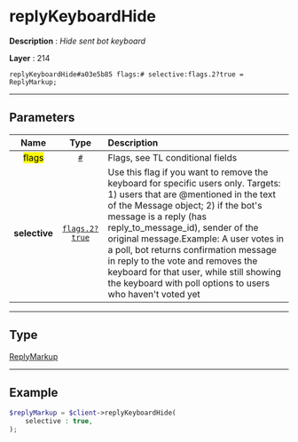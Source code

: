 # replyKeyboardHide

**Description** : *Hide sent bot keyboard*

**Layer** : 214

```tl
replyKeyboardHide#a03e5b85 flags:# selective:flags.2?true = ReplyMarkup;
```

---

## Parameters

| Name | Type | Description |
| :---: | :---: | :--- |
| <mark>flags</mark> | [`#`](type/#) | Flags, see TL conditional fields |
| **selective** | [`flags.2?true`](type/true) | Use this flag if you want to remove the keyboard for specific users only. Targets: 1) users that are @mentioned in the text of the Message object; 2) if the bot's message is a reply (has reply_to_message_id), sender of the original message.Example: A user votes in a poll, bot returns confirmation message in reply to the vote and removes the keyboard for that user, while still showing the keyboard with poll options to users who haven't voted yet |

---

## Type

[ReplyMarkup](type/ReplyMarkup)

---

## Example

```php
$replyMarkup = $client->replyKeyboardHide(
	selective : true,
);
```